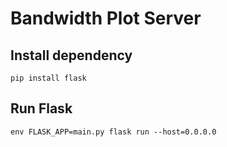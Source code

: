 # Bandwidth Plot Server

## Install dependency
```
pip install flask
```

## Run Flask
```
env FLASK_APP=main.py flask run --host=0.0.0.0
```
